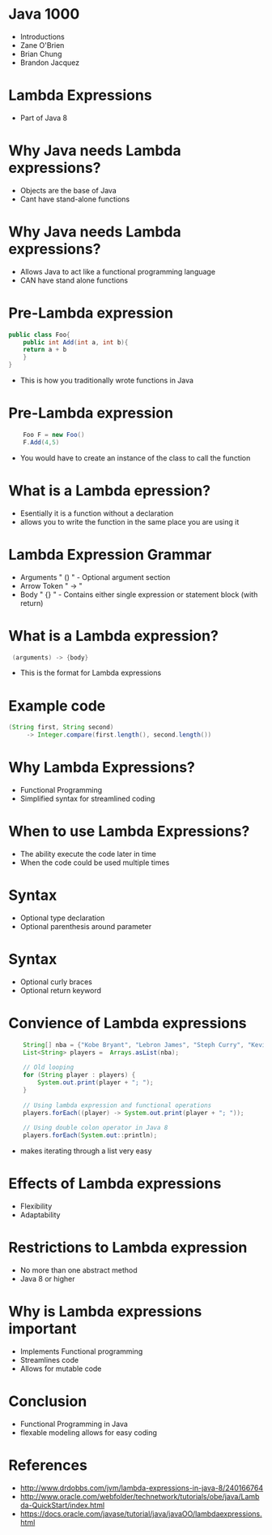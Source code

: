 # Java 1000

* Introductions
* Zane O'Brien
* Brian Chung
* Brandon Jacquez


# Lambda Expressions

* Part of Java 8


# Why Java needs Lambda expressions?

* Objects are the base of Java
* Cant have stand-alone functions


# Why Java needs Lambda expressions?

* Allows Java to act like a functional programming language
* CAN have stand alone functions


# Pre-Lambda expression
```Java
public class Foo{
	public int Add(int a, int b){
	return a + b
	}
}
```
* This is how you traditionally wrote functions in Java


# Pre-Lambda expression 

```Java
	Foo F = new Foo()
	F.Add(4,5)
```
* You would have to create an instance of the class to call the function

 
# What is a Lambda epression?

* Esentially it is a function without a declaration 
* allows you to write the function in the same place you are using it


# Lambda Expression Grammar

* Arguments " () " - Optional argument section
* Arrow Token " -> " 
* Body " {} " - Contains either single expression or statement block (with return)


# What is a Lambda expression?
```Java
 (arguments) -> {body} 
```

* This is the format for Lambda expressions

# Example code

```java
(String first, String second)
     -> Integer.compare(first.length(), second.length())
```

# Why Lambda Expressions?

* Functional Programming
* Simplified syntax for streamlined coding

# When to use Lambda Expressions?

* The ability execute the code later in time
* When the code could be used multiple times

# Syntax

* Optional type declaration
* Optional parenthesis around parameter

# Syntax

* Optional curly braces
* Optional return keyword


# Convience of Lambda expressions
```Java 
	String[] nba = {"Kobe Bryant", "Lebron James", "Steph Curry", "Kevin Durant", "Klay Thompson"};
	List<String> players =  Arrays.asList(nba);
       
	// Old looping
	for (String player : players) {
	    System.out.print(player + "; ");
	}
       
	// Using lambda expression and functional operations
	players.forEach((player) -> System.out.print(player + "; "));
 
	// Using double colon operator in Java 8
	players.forEach(System.out::println);
```


* makes iterating through a list very easy


# Effects of Lambda expressions

* Flexibility
* Adaptability


# Restrictions to Lambda expression

* No more than one abstract method 
* Java 8 or higher


# Why is Lambda expressions important

* Implements Functional programming
* Streamlines code
* Allows for mutable code


# Conclusion

* Functional Programming in Java
* flexable modeling allows for easy coding


# References

* http://www.drdobbs.com/jvm/lambda-expressions-in-java-8/240166764
* http://www.oracle.com/webfolder/technetwork/tutorials/obe/java/Lambda-QuickStart/index.html
* https://docs.oracle.com/javase/tutorial/java/javaOO/lambdaexpressions.html



